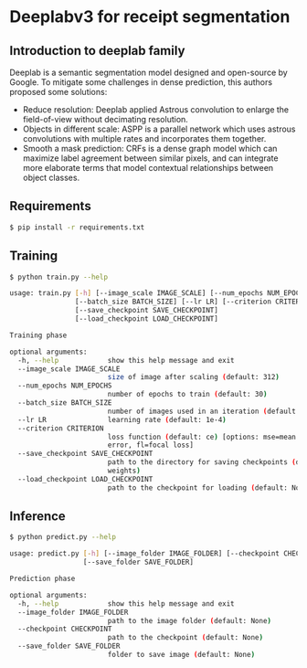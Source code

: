 # Deeplabv3 for receipt segmentation

## Introduction to deeplab family 
Deeplab is a semantic segmentation model designed and open-source by
Google. To mitigate some challenges in dense prediction, this authors proposed 
some solutions:
- Reduce resolution: Deeplab applied Astrous convolution to enlarge the field-of-view
  without decimating resolution. 
- Objects in different scale: ASPP is a parallel network which uses astrous convolutions with multiple rates
  and incorporates them together.
- Smooth a mask prediction: CRFs is a dense graph model which can maximize label agreement between similar pixels, and
  can integrate more elaborate terms that model contextual relationships between object classes.

## Requirements
```bash
$ pip install -r requirements.txt
```

## Training 
```bash
$ python train.py --help

usage: train.py [-h] [--image_scale IMAGE_SCALE] [--num_epochs NUM_EPOCHS]
                [--batch_size BATCH_SIZE] [--lr LR] [--criterion CRITERION]
                [--save_checkpoint SAVE_CHECKPOINT]
                [--load_checkpoint LOAD_CHECKPOINT]

Training phase

optional arguments:
  -h, --help            show this help message and exit
  --image_scale IMAGE_SCALE
                        size of image after scaling (default: 312)
  --num_epochs NUM_EPOCHS
                        number of epochs to train (default: 30)
  --batch_size BATCH_SIZE
                        number of images used in an iteration (default: 8)
  --lr LR               learning rate (default: 1e-4)
  --criterion CRITERION
                        loss function (default: ce) [options: mse=mean square
                        error, fl=focal loss]
  --save_checkpoint SAVE_CHECKPOINT
                        path to the directory for saving checkpoints (default:
                        weights)
  --load_checkpoint LOAD_CHECKPOINT
                        path to the checkpoint for loading (default: None)
```

## Inference
```bash
$ python predict.py --help

usage: predict.py [-h] [--image_folder IMAGE_FOLDER] [--checkpoint CHECKPOINT]
                  [--save_folder SAVE_FOLDER]

Prediction phase

optional arguments:
  -h, --help            show this help message and exit
  --image_folder IMAGE_FOLDER
                        path to the image folder (default: None)
  --checkpoint CHECKPOINT
                        path to the checkpoint (default: None)
  --save_folder SAVE_FOLDER
                        folder to save image (default: None)
```

